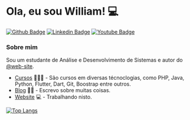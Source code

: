 # Ola, eu sou William! :computer:

[![Github Badge](https://img.shields.io/badge/-Github-000?style=flat-square&logo=Github&logoColor=white&link=https://github.com/bywilliams/bywilliams)](https://github.com/bywilliams/bywilliams)
[![Linkedin Badge](https://img.shields.io/badge/-LinkedIn-blue?style=flat-square&logo=Linkedin&logoColor=white&link=https://https://www.linkedin.com/in/williamsilva15/)](https://www.linkedin.com/in/williamsilva15/)
[![Youtube Badge](https://img.shields.io/badge/-YouTube-ff0000?style=flat-square&labelColor=ff0000&logo=youtube&logoColor=white&link=https://www.youtube.com/channel/UCYRCkASNSxbKroHvEaSLV6Q)](https://www.youtube.com/channel/UCYRCkASNSxbKroHvEaSLV6Q)

### Sobre mim
Sou um estudante de Análise e Desenvolvimento de Sistemas e autor do [@web-site](https://bywilliams.github.io/site/).

- [Cursos](https://drive.google.com/drive/folders/1-OoFUodj5QNv2PaIRChvPP3SGOt13KYY) 👨🏼‍🏫 - São cursos em diversas técnoclogias, como PHP, Java, Python, Flutter, Dart, Git, Boostrap entre outros.
- [Blog]() ✍🏼 - Escrevo sobre muitas coisas.
- [Website](https://bywilliams.github.io/site/) 💻 - Trabalhando nisto.

[![Top Langs](https://github-readme-stats.vercel.app/api/top-langs/?username=bywilliams&layout=compact)](https://github.com/bywilliams/github-readme-stats)


